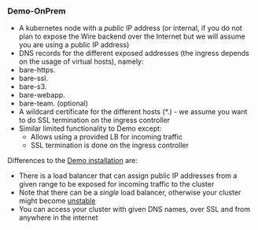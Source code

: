 ### Demo-OnPrem

* A kubernetes node with a _public_ IP address (or internal, if you do not plan to expose the Wire backend over the Internet but we will assume you are using a public IP address)
* DNS records for the different exposed addresses (the ingress depends on the usage of virtual hosts), namely:
 * bare-https.<domain>
 * bare-ssl.<domain>
 * bare-s3.<domain>
 * bare-webapp.<domain>
 * bare-team.<domain> (optional)
* A wildcard certificate for the different hosts (*.<domain>) - we assume you want to do SSL termination on the ingress controller
* Similar limited functionality to Demo except:
    * Allows using a provided LB for incoming traffic
    * SSL termination is done on the ingress controller

Differences to the [Demo installation](../README.md#demo-installation) are:

* There is a load balancer that can assign public IP addresses from a given range to be exposed for incoming traffic to the cluster
 * Note that there can be a _single_ load balancer, otherwise your cluster might become [unstable](https://metallb.universe.tf/installation/)
* You can access your cluster with given DNS names, over SSL and from anywhere in the internet
